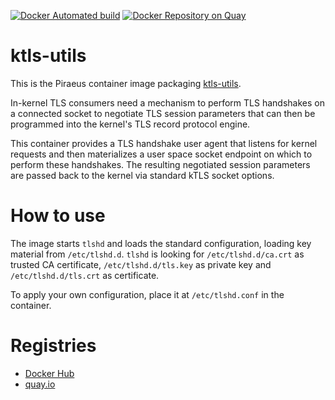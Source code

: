 
[![Docker Automated build](https://img.shields.io/docker/automated/piraeusdatastore/ktls-utils.svg)](https://hub.docker.com/r/piraeusdatastore/ktls-utils)
[![Docker Repository on Quay](https://quay.io/repository/piraeusdatastore/ktls-utils/status "Docker Repository on Quay")](https://quay.io/repository/piraeusdatastore/ktls-utils)

# ktls-utils

This is the Piraeus container image packaging [ktls-utils](https://github.com/oracle/ktls-utils).

In-kernel TLS consumers need a mechanism to perform TLS handshakes on a connected socket to negotiate
TLS session parameters that can then be programmed into the kernel's TLS record protocol engine.

This container provides a TLS handshake user agent that listens for kernel requests and then materializes
a user space socket endpoint on which to perform these handshakes. The resulting negotiated session
parameters are passed back to the kernel via standard kTLS socket options.

# How to use

The image starts `tlshd` and loads the standard configuration, loading key material from `/etc/tlshd.d`.
`tlshd` is looking for `/etc/tlshd.d/ca.crt` as trusted CA certificate, `/etc/tlshd.d/tls.key` as private key
and `/etc/tlshd.d/tls.crt` as certificate.

To apply your own configuration, place it at `/etc/tlshd.conf` in the container.

# Registries
- [Docker Hub](https://hub.docker.com/r/piraeusdatastore/ktls-utils)
- [quay.io](https://quay.io/repository/piraeusdatastore/ktls-utils)

